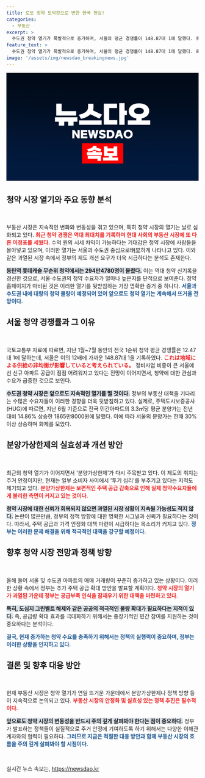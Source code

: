 ```yaml
---
title: 로또 청약 도박판으로 변한 한국 현실!
categories:
  - 부동산
excerpt: >
  수도권 청약 열기가 폭발적으로 증가하며, 서울의 평균 경쟁률이 148.87대 1에 달했다. 로또 청약으로 수익 기대감이 커지자 분양가상한제 개선 요구가 일고 있다. 정부는 공급 대책을 발표할 예정이다.
feature_text: >
  수도권 청약 열기가 폭발적으로 증가하며, 서울의 평균 경쟁률이 148.87대 1에 달했다. 로또 청약으로 수익 기대감이 커지자 분양가상한제 개선 요구가 일고 있다. 정부는 공급 대책을 발표할 예정이다.
image: '/assets/img/newsdao_breakingnews.jpg'
---
```


<p><img src="/assets/img/newsdao_breakingnews.jpg" alt="flaretime 속보" /></p>

<h2 data-ke-size="size26">청약 시장 열기와 주요 동향 분석</h2>

<p data-ke-size="size16">&nbsp;</p>

<p>부동산 시장은 지속적인 변화와 변동성을 겪고 있으며, 특히 청약 시장의 열기는 날로 심화되고 있다. <b><span style="color: #ee2323;">최근 청약 경쟁은 역대 최대치를 기록하며 현대 사회의 부동산 시장에 또 다른 이정표를 세웠다.</span></b> 수억 원의 시세 차익이 가능하다는 기대감은 청약 시장에 사람들을 몰아넣고 있으며, 이러한 열기는 서울과 수도권 중심으로明显하게 나타나고 있다. 이와 같은 과열된 시장 속에서 정부의 제도 개선 요구가 더욱 시급하다는 분석도 존재한다.</p>

<p><b><span style="background-color: #21538527;">동탄역 롯데캐슬 무순위 청약에서는 294만4780명이 몰렸다.</span></b> 이는 역대 청약 신기록을 경신한 것으로, 서울·수도권의 청약 수요자가 얼마나 높은지를 단적으로 보여준다. 청약 홈페이지가 마비된 것은 이러한 열기를 뒷받침하는 가장 명확한 증거 중 하나다. <b><span style="color: #1a5490;">서울과 수도권 내에 대량의 청약 물량이 예정되어 있어 앞으로도 청약 열기는 계속해서 뜨거울 전망이다.</span></b></p>

<h2 data-ke-size="size26">서울 청약 경쟁률과 그 이유</h2>

<p data-ke-size="size16">&nbsp;</p>

<p>국토교통부 자료에 따르면, 지난 1월~7월 동안의 전국 1순위 청약 평균 경쟁률은 12.47대 1에 달하는데, 서울은 이의 12배에 가까운 148.87대 1을 기록하였다. <b><span style="color: #ee2323;">これは地域による供給の非均衡が影響していると考えられている。</span></b> 정비사업 비중이 큰 서울에선 신규 아파트 공급이 점점 어려워지고 있다는 전망이 이어지면서, 청약에 대한 관심과 수요가 급증한 것으로 보인다.</p>

<p><b><span style="background-color: #21538527;">수도권 청약 시장은 앞으로도 지속적인 열기를 띨 것이다.</span></b> 정부의 부동산 대책을 기다리는 수많은 수요자들이 이러한 경향을 더욱 뒷받침하고 있다. 실제로, 주택도시보증공사(HUG)에 따르면, 지난 6월 기준으로 전국 민간아파트의 3.3㎡당 평균 분양가는 전년 대비 14.86% 상승한 1865만8000원에 달했다. 이에 따라 서울의 분양가는 한때 30% 이상 상승하며 화제를 모았다.</p>

<h2 data-ke-size="size26">분양가상한제의 실효성과 개선 방안</h2>

<p data-ke-size="size16">&nbsp;</p>

<p>최근의 청약 열기가 이어지면서 '분양가상한제'가 다시 주목받고 있다. 이 제도의 취지는 주거 안정이지만, 현재는 일부 소비자 사이에서 '투기 심리'를 부추기고 있다는 지적도 제기되고 있다. <b><span style="color: #ee2323;">분양가상한제는 보편적인 주택 공급 감축으로 인해 실제 청약수요자들에게 불리한 측면이 커지고 있는 것이다.</span></b> </p>

<p><b><span style="background-color: #21538527;">청약 시장에 대한 신뢰가 회복되지 않으면 과열된 시장 상황이 지속될 가능성도 적지 않다.</span></b> 논란이 많은만큼, 정부의 정책 방향에 대한 명확한 시그널과 신뢰가 필요하다는 것이다. 따라서, 주택 공급과 가격 안정화 대책 마련이 시급하다는 목소리가 커지고 있다. <b><span style="color: #1a5490;">정부는 이러한 문제 해결을 위해 적극적인 대책을 강구할 예정이다.</span></b></p>

<h2 data-ke-size="size26">향후 청약 시장 전망과 정책 방향</h2>

<p data-ke-size="size16">&nbsp;</p>

<p>올해 들어 서울 및 수도권 아파트의 매매 거래량이 꾸준히 증가하고 있는 상황이다. 이러한 상황 속에서 정부는 추가 주택 공급 확대 방안을 발표할 계획이다. <b><span style="color: #ee2323;">청약 시장의 열기가 과열된 가운데 정부는 공급부족 인식을 잠재우기 위한 대책을 마련하고 있다.</span></b> </p>

<p><b><span style="background-color: #21538527;">특히, 도심지 그린벨트 해제와 같은 공공의 적극적인 물량 확대가 필요하다는 지적이 있다.</span></b> 즉, 공급량 확대 효과를 극대화하기 위해서는 중장기적인 민간 참여를 지원하는 것이 중요하다는 분석이다.</p>

<p><b><span style="color: #1a5490;">결국, 현재 증가하는 청약 수요를 충족하기 위해서는 정책의 실행력이 중요하며, 정부는 이러한 상황을 인지하고 있다.</span></b></p>

<h2 data-ke-size="size26">결론 및 향후 대응 방안</h2>

<p data-ke-size="size16">&nbsp;</p>

<p>현재 부동산 시장은 청약 열기가 연일 뜨거운 가운데에서 분양가상한제나 정책 방향 등이 지속적으로 논의되고 있다. <b><span style="color: #ee2323;">부동산 시장의 안정화 및 실효성 있는 정책 추진은 필수적이다.</span></b> </p>

<p><b><span style="background-color: #21538527;">앞으로도 청약 시장의 변동성을 반드시 주의 깊게 살펴봐야 한다는 점이 중요하다.</span></b> 정부가 발표하는 정책들이 실질적으로 주거 안정에 기여하도록 하기 위해서는 다양한 이해관계자와의 협력이 필요하다. <b><span style="color: #1a5490;">그러므로 지금은 적절한 대응 방안과 함께 부동산 시장의 흐름을 주의 깊게 살펴봐야 할 시점이다.</span></b></p>

<p data-ke-size="size16">&nbsp;</p>
실시간 뉴스 속보는, <a href="https://newsdao.kr" rel="dofollow">https://newsdao.kr</a>


